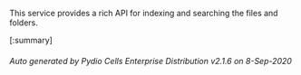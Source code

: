 






This service provides a rich API for indexing and searching the files and folders.

[:summary]

###### Auto generated by Pydio Cells Enterprise Distribution v2.1.6 on 8-Sep-2020

